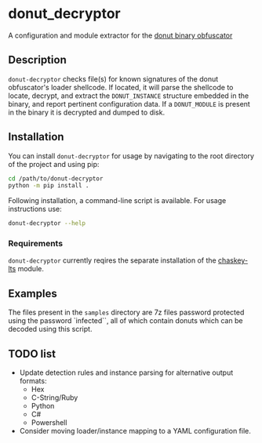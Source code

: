 # donut_decryptor

A configuration and module extractor for the [donut binary obfuscator](https://github.com/TheWover/donut)

## Description

`donut-decryptor` checks file(s) for known signatures of the donut obfuscator's loader shellcode. If located, it will parse the shellcode to locate, decrypt, and extract the `DONUT_INSTANCE` structure embedded in the binary, and report pertinent configuration data. If a `DONUT_MODULE` is present in the binary it is decrypted and dumped to disk.

## Installation

You can install `donut-decryptor` for usage by navigating to the root directory of the project and using pip:

```bash
cd /path/to/donut-decryptor
python -m pip install .
```

Following installation, a command-line script is available. For usage instructions use:

```bash
donut-decryptor --help
```
### Requirements

`donut-decryptor` currently reqires the separate installation of the [chaskey-lts](https://github.com/volexity/chaskey-lts) module.

## Examples

The files present in the `samples` directory are 7z files password protected using the password `infected``, all of which contain donuts which can be decoded using this script.

## TODO list

* Update detection rules and instance parsing for alternative output formats:
  * Hex
  * C-String/Ruby
  * Python
  * C#
  * Powershell
* Consider moving loader/instance mapping to a YAML configuration file.
